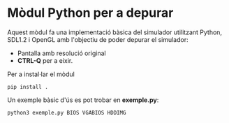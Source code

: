 # Mòdul Python per a depurar

Aquest mòdul fa una implementació bàsica del simulador utilitzant
Python, SDL1.2 i OpenGL amb l'objectiu de poder depurar el simulador:

- Pantalla amb resolució original
- **CTRL-Q** per a eixir.

Per a instal·lar el mòdul

```
pip install .
```

Un exemple bàsic d'ús es pot trobar en **exemple.py**:
```
python3 exemple.py BIOS VGABIOS HDDIMG
```
